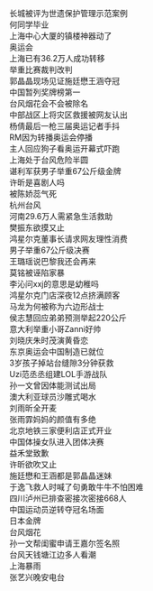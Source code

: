长城被评为世遗保护管理示范案例  
何同学毕业  
上海中心大厦的镇楼神器动了  
奥运会  
上海已有36.2万人成功转移  
举重比赛裁判改判  
郭晶晶现场见证施廷懋王涵夺冠  
中国暂列奖牌榜第一  
台风烟花会不会被除名  
中部战区上将灾区救援被网友认出  
杨倩最后一枪三届奥运记者手抖  
RM因为转播奥运会停播  
主人回应狗子看奥运开幕式吓跑  
上海处于台风危险半圆  
谌利军获男子举重67公斤级金牌  
许昕是喜剧人吗  
被陈娇蕊气死  
杭州台风  
河南29.6万人需紧急生活救助  
樊振东欲摸又止  
鸿星尔克董事长请求网友理性消费  
男子举重67公斤级决赛  
王璐瑶说巴黎我还会再来  
莫铭被诬陷家暴  
李沁问xxj的意思是幼稚吗  
鸿星尔克门店深夜12点挤满顾客  
马龙为何被称为六边形战士  
侯志慧回应弟弟预测举起220公斤  
意大利举重小哥Zanni好帅  
刘晓庆朱时茂演黄昏恋  
东京奥运会中国制造已就位  
3岁孩子掉站台缝隙3分钟获救  
Uzi范丞丞组建LOL手游战队  
孙一文曾因体能测试出局  
澳大利亚球员沙雕式喝水  
刘雨昕全开麦  
张雨霏妈妈的颜值有多绝  
北京地铁三家便利店正式开业  
中国体操女队进入团体决赛  
益禾堂致歉  
许昕欲吹又止  
施廷懋和王涵都是郭晶晶迷妹  
于逸飞救人时喊了句勇敢牛牛不怕困难  
四川泸州已排查密接次密接668人  
中国运动员逆转夺冠名场面  
日本金牌  
台风烟花  
孙一文帮闺蜜申请王嘉尔签名照  
台风天钱塘江边多人看潮  
上海暴雨  
张艺兴晚安电台  
